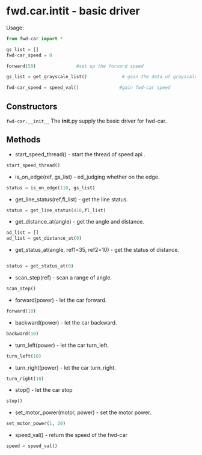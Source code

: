 # fwd.car.__intit__ - basic driver

Usage:
```python
from fwd-car import *

gs_list = []
fwd-car_speed = 0

forward(50)               #set up the forward speed

gs_list = get_grayscale_list()             # gain the data of grayscale

fwd-car_speed = speed_val()               #gain fwd-car speed

```
## Constructors
```fwd-car.__init__```
The __init__.py supply the basic driver for fwd-car.

## Methods
- start_speed_thread() - start the thread of speed api .
```python
start_speed_thread()
```
- is_on_edge(ref, gs_list) - ed_judging whether on the edge.
```python
status = is_on_edge(110, gs_list)
```
- get_line_status(ref,fl_list) - get the line status.
```python
status = get_line_status(410,fl_list) 
```
- get_distance_at(angle) - get the angle and distance.
```python
ad_list = []
ad_list = get_distance_at(0) 
```
- get_status_at(angle, ref1=35, ref2=10) - get the status of distance.
```python

status = get_status_at(0) 
```
- scan_step(ref) - scan a range of angle.
```python
scan_step() 
```
- forward(power) - let the car forward.
```python
forward(10)
```
- backward(power) - let the car backward.
```python
backward(10)
```
- turn_left(power) - let the car turn_left.
```python
turn_left(10)
```
- turn_right(power) - let the car turn_right.
```python
turn_right(10)
```
- stop() - let the car stop
```python
stop()
```
- set_motor_power(motor, power) - set the motor power.
```python
set_motor_power(1, 20)
```
- speed_val() - return the speed of the fwd-car
```python
speed = speed_val()
```
